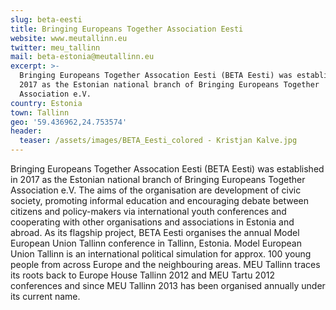 ```yaml
---
slug: beta-eesti
title: Bringing Europeans Together Association Eesti
website: www.meutallinn.eu
twitter: meu_tallinn
mail: beta-estonia@meutallinn.eu
excerpt: >-
  Bringing Europeans Together Assocation Eesti (BETA Eesti) was established in
  2017 as the Estonian national branch of Bringing Europeans Together
  Association e.V.
country: Estonia
town: Tallinn
geo: '59.436962,24.753574'
header:
  teaser: /assets/images/BETA_Eesti_colored - Kristjan Kalve.jpg
---
```

<!--StartFragment-->

Bringing Europeans Together Assocation Eesti (BETA Eesti) was established in 2017 as the Estonian national branch of Bringing Europeans Together Association e.V. The aims of the organisation are development of civic society, promoting informal education and encouraging debate between citizens and policy-makers via international youth conferences and cooperating with other organisations and associations in Estonia and abroad. As its flagship project, BETA Eesti organises the annual Model European Union Tallinn conference in Tallinn, Estonia. Model European Union Tallinn is an international political simulation for approx. 100 young people from across Europe and the neighbouring areas. MEU Tallinn traces its roots back to Europe House Tallinn 2012 and MEU Tartu 2012 conferences and since MEU Tallinn 2013 has been organised annually under its current name.

<!--EndFragment-->
